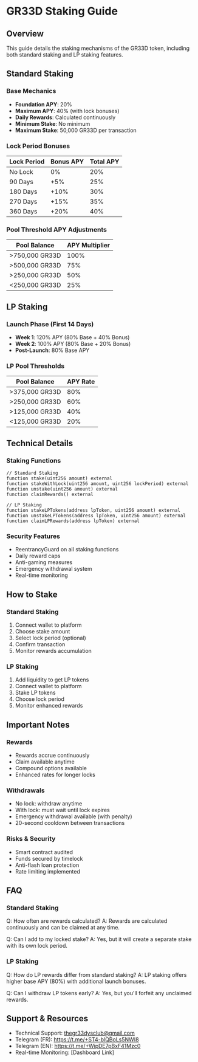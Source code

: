 # GR33D Staking Guide

## Overview
This guide details the staking mechanisms of the GR33D token, including both standard staking and LP staking features.

## Standard Staking

### Base Mechanics
- **Foundation APY**: 20%
- **Maximum APY**: 40% (with lock bonuses)
- **Daily Rewards**: Calculated continuously
- **Minimum Stake**: No minimum
- **Maximum Stake**: 50,000 GR33D per transaction

### Lock Period Bonuses
| Lock Period | Bonus APY | Total APY |
|-------------|-----------|-----------|
| No Lock     | 0%        | 20%       |
| 90 Days     | +5%       | 25%       |
| 180 Days    | +10%      | 30%       |
| 270 Days    | +15%      | 35%       |
| 360 Days    | +20%      | 40%       |

### Pool Threshold APY Adjustments
| Pool Balance     | APY Multiplier |
|------------------|----------------|
| >750,000 GR33D   | 100%          |
| >500,000 GR33D   | 75%           |
| >250,000 GR33D   | 50%           |
| <250,000 GR33D   | 25%           |

## LP Staking

### Launch Phase (First 14 Days)
- **Week 1**: 120% APY (80% Base + 40% Bonus)
- **Week 2**: 100% APY (80% Base + 20% Bonus)
- **Post-Launch**: 80% Base APY

### LP Pool Thresholds
| Pool Balance     | APY Rate |
|------------------|----------|
| >375,000 GR33D   | 80%      |
| >250,000 GR33D   | 60%      |
| >125,000 GR33D   | 40%      |
| <125,000 GR33D   | 20%      |

## Technical Details

### Staking Functions
```solidity
// Standard Staking
function stake(uint256 amount) external
function stakeWithLock(uint256 amount, uint256 lockPeriod) external
function unstake(uint256 amount) external
function claimRewards() external

// LP Staking
function stakeLPTokens(address lpToken, uint256 amount) external
function unstakeLPTokens(address lpToken, uint256 amount) external
function claimLPRewards(address lpToken) external
```

### Security Features
- ReentrancyGuard on all staking functions
- Daily reward caps
- Anti-gaming measures
- Emergency withdrawal system
- Real-time monitoring

## How to Stake

### Standard Staking
1. Connect wallet to platform
2. Choose stake amount
3. Select lock period (optional)
4. Confirm transaction
5. Monitor rewards accumulation

### LP Staking
1. Add liquidity to get LP tokens
2. Connect wallet to platform
3. Stake LP tokens
4. Choose lock period
5. Monitor enhanced rewards

## Important Notes

### Rewards
- Rewards accrue continuously
- Claim available anytime
- Compound options available
- Enhanced rates for longer locks

### Withdrawals
- No lock: withdraw anytime
- With lock: must wait until lock expires
- Emergency withdrawal available (with penalty)
- 20-second cooldown between transactions

### Risks & Security
- Smart contract audited
- Funds secured by timelock
- Anti-flash loan protection
- Rate limiting implemented

## FAQ

### Standard Staking
Q: How often are rewards calculated?
A: Rewards are calculated continuously and can be claimed at any time.

Q: Can I add to my locked stake?
A: Yes, but it will create a separate stake with its own lock period.

### LP Staking
Q: How do LP rewards differ from standard staking?
A: LP staking offers higher base APY (80%) with additional launch bonuses.

Q: Can I withdraw LP tokens early?
A: Yes, but you'll forfeit any unclaimed rewards.

## Support & Resources
- Technical Support: thegr33dysclub@gmail.com
- Telegram (FR): https://t.me/+ST4-blQBoLs5NWI8
- Telegram (EN): https://t.me/+WipDE7pBxF41Mzc0
- Real-time Monitoring: [Dashboard Link]
